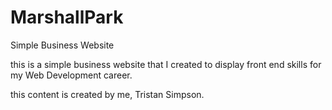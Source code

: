 # MarshallPark
Simple Business Website


this is a simple business website that I created to display front end skills for my Web Development career.

this content is created by me, Tristan Simpson.
